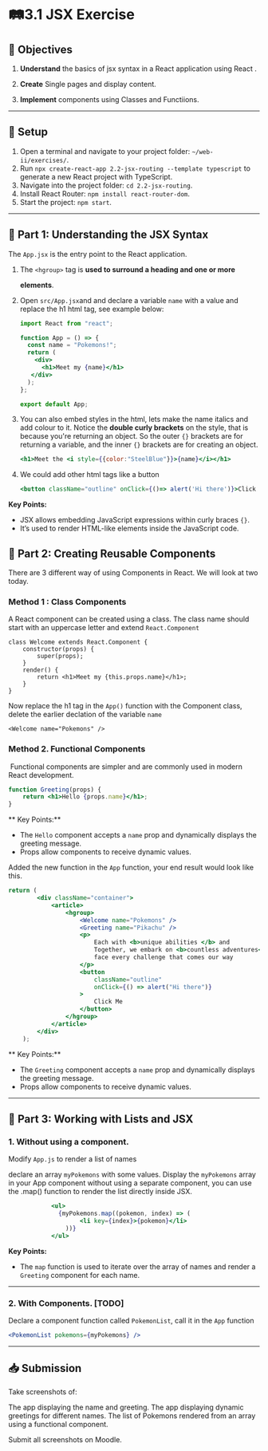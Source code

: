 # 🛤️3.1 JSX Exercise

## 🎯 Objectives

1. **Understand** the basics of jsx syntax in a React application using React .

2. **Create** Single pages and display content.

3. **Implement** components using Classes and Functiions.

------
## 🔨 Setup

1. Open a terminal and navigate to your project folder: `~/web-ii/exercises/`.
2. Run `npx create-react-app 2.2-jsx-routing --template typescript` to generate a new React project with TypeScript.
3. Navigate into the project folder: `cd 2.2-jsx-routing`.
4. Install React Router: `npm install react-router-dom`.
5. Start the project: `npm start`.

------

## 📌 Part 1: Understanding the JSX Syntax

The `App.jsx` is the entry point to the React application.

1. The `<hgroup>` tag is **used to surround a heading and one or more <p> elements**.
1. Open `src/App.jsx`and and declare a variable `name` with a value and replace the h1 html tag,  see example below:

	```jsx
	import React from "react";
	
	function App = () => {
	  const name = "Pokemons!";
	  return (
	    <div>
	      <h1>Meet my {name}</h1>
       </div>
	  );
	};
	
	export default App;
	```
2. You can also embed styles in the html, lets make the name italics and add colour to it. Notice the **double curly brackets** on the style, that is because you're returning an object. So the outer `{}` brackets are for returning a variable, and the inner `{}` brackets are for creating an object.

   ```jsx
   <h1>Meet the <i style={{color:"SteelBlue"}}>{name}</i></h1>
	```

3. We could add other html tags like a button

   ```jsx
   <button className="outline" onClick={()=> alert('Hi there')}>Click Me</button>
	```
**Key Points:**

- JSX allows embedding JavaScript expressions within curly braces `{}`.
- It’s used to render HTML-like elements inside the JavaScript code.

## 📌 Part 2: Creating Reusable Components
There are 3 different way of using  Components in React. We will look at two today.

### **Method 1 : Class Components**
A React component can be created using a class. The class name should start with an uppercase letter and extend `React.Component`

```
class Welcome extends React.Component {
	constructor(props) {
		super(props);
	}
	render() {
		return <h1>Meet my {this.props.name}</h1>;
	}
}
```
Now replace the h1 tag in the `App()` function with the Component class, delete the earlier declation of the variable `name`
```
<Welcome name="Pokemons" />
```

### **Method 2. Functional Components**

​	Functional components are simpler and are commonly used in modern React development.

```jsx
function Greeting(props) {
	return <h1>Hello {props.name}</h1>;
}
```
** Key Points:**

- The `Hello` component accepts a `name` prop and dynamically displays the greeting message.
- Props allow components to receive dynamic values.

Added the new function in the `App` function, your end result would look like this. 

```jsx
return (
		<div className="container">
			<article>
				<hgroup>
					<Welcome name="Pokemons" />
					<Greeting name="Pikachu" />
					<p>
						Each with <b>unique abilities </b> and                                                   personalities.<br/>
					    Together, we embark on <b>countless adventures</b> and
						face every challenge that comes our way
					</p>
					<button
						className="outline"
						onClick={() => alert("Hi there")}
					>
						Click Me
					</button>
				</hgroup>
			</article>
		</div>
	);
```
** Key Points:**

- The `Greeting` component accepts a `name` prop and dynamically displays the greeting message.
-  Props allow components to receive dynamic values.

----

## 📌 Part 3: Working with Lists and JSX

### 1. **Without using a component.**
Modify `App.js` to render a list of names

declare an  array `myPokemons` with some values. Display the `myPokemons` array in your App component without using a separate component, you can use the .map() function to render the list directly inside JSX. 

```jsx
			<ul>
			  {myPokemons.map((pokemon, index) => (
					<li key={index}>{pokemon}</li>
				))}
			</ul>

```
**Key Points:**

- The `map` function is used to iterate over the array of names and render a `Greeting` component for each name.

-----



### 2. **With Components.** [TODO]
  Declare a component function called `PokemonList`, call it in the `App` function 

  ```jsx
  <PokemonList pokemons={myPokemons} />
  ```


------
## 📥 Submission

Take screenshots of:

The app displaying the name and greeting.
The app displaying dynamic greetings for different names.
The list of Pokemons rendered from an array using a functional component.


Submit all screenshots on Moodle.
